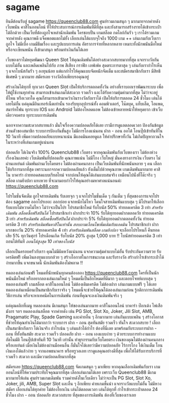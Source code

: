 # sagame

ยินดีต้อนรับสู่ sagame https://queenclub88.com ศูนย์รวมเกมสนุก ๆ มากมายจากค่ายดัง 
เว็บพนัน คาสิโนออนไลน์ ที่ให้ประสบการณ์การเดิมพันที่ดีที่สุด และยังสามารถสร้างรายได้เข้ากระเป๋าได้อีกด้วย เป็นเว็บที่ต้องถูกใจเหล่านักเดิมพัน ใครชอบปั่น เกมสล็อต กดไลก์กันรัว ๆ เราได้รวมเกมจากค่ายดัง คุณภาพดี แจ็คพอตแตกไม่ยั้ง เลือกเล่นได้แบบจุใจถึง 1000 เกม ++ เล่นเกมกับเว็บเราถูกใจ ไม่มีเบื่อ เกมมีธีมเรื่อง และรูปแบบการเล่น อัตราการจ่ายที่หลากหลาย เหมาะทั้งนักพนันมือใหม่ หรือจะเซียนพนัน ก็เข้ามาสนุก พร้อมทำเงินกันได้เลย

เว็บของเราไม่หยุดพัฒนา Queen Slot ให้คุณเดิมพันได้อย่างสะดวกสบายมากที่สุด แจกรางวัลกันแบบไม่อั้น และเพลิดเพลินไปกับ ภาพ สีเสียง กราฟิก เอฟเฟค สุดตระการตาสุด ๆ เล่นกับเรากำไรเห็น ๆ แจกโบนัสกันรัว ๆ ลงทุนน้อย แต่แกกำไรให้คุณแบบจัดหนักจัดเต็ม และสมัครสมาชิกกับเรา มีสิทธิพิเศษดี ๆ มากมาย สมัครเลย รางวัลอีกเพียบรอคุณอยู่

สร้างเงินได้ทุกที่ ทุกเวลา Queen Slot เปิดให้บริการตลอดทั้งวัน
อย่างที่เราบอกเราพัฒนาระบบ เพื่อให้ผู้ใช้งานทุกท่าน สามารถเข้าเล่นเกมได้สะดวก รวดเร็ว และได้รับความคุ้มค่ามากที่สุด ไม่ว่าจะอยู่ที่ไหน หรือเวลาใด คุณก็สามารถเข้ามาคว้าเงินรางวัลกับเราได้ เปิดให้บริการตลอด 24 ชั่วโมง เล่นได้เลยไม่อั้น แค่คุณมีอินเทอร์เน็ตเท่านั้น รองรับทุกอุปกรณ์ทั้ง คอมพิวเตอร์, โน๊ตบุค, แท็บเล็ต, ไอแพด, สมาร์ทโฟน ทุกระบบ IOS และ Android ไม่ต้องโหลดแอพ ไม่ต้องเข้าหลายหน้าให้หยุดยาก เข้าเว็บเดียวจบครบ ทุกระบบการเดิมพัน

นอกจากความสะดวกสบายแล้ว มั่นใจเรื่องความปลอดภัยได้เลย เรามีการดูแลตลอดเวลา ป้องกันข้อมูลส่วนตัวของสมาชิก ระบบการป้องกันขั้นสูง ไม่มีการโกงแน่นอน ฝาก - ถอน ออโต้ โอนปุ๊ปเข้าทันทีใน 10 วินาที เพิ่มความปลอดภัยแบบหนาแน่น มีแอดมินคอยดูแล ให้คำปรึกษาทั้งวัน ไม่เกิดปัญหากวนใจในระหว่างที่เล่นเกมอยู่แน่นอน 

ปลอดภัย ได้เงินจริง 100% Queenclub88 เว็บตรง
หากคุณเดิมพันกับเว็บของเรา ไม่ต้องห่วงเรื่องเงินเลยค่ะ เว็บเดิมพันที่ปลอดภัย คุณภาพแน่น ไม่มีโกง เว็บใหญ่ มั่นคงทางการเงิน เว็บตรง ไม่ผ่านเอเย่นต์ เดิมพันผ่านเว็บโดยตรง ไม่ต้องผ่านคนกลาง เป็นเว็บเดิมพันที่นักพนันหลาย ๆ คน เลือกใช้บริการมากที่สุด เพราะนอกจากความปลอดภัยแล้ว ยังเต็มไปด้วยคุณภาพ เกมเดิมพันมากมาย คาสิโน บาคาร่า ถ่ายทอดสดแบบเรียลไทม์ จากบ่อนให้คุณได้เล่นแบบสมจริง เหมือนไปนั่งที่โต๊ะจริง ๆ สล็อต เกมยิงปลา แทงหวย ที่จะมามอบกำไรให้คุณอย่างมหาศาลแน่นอนค่ะ 
https://queenclub88.com

โปรโมชั่นจัดเต็ม ถูกใจสายเดิมพัน รับเลยจุก ๆ 
แจกโปรโมชั่นเด็ด ๆ กันเต็ม ๆ ที่สุดของการแจกโปรต้อง sagame ออกโปรเยอะ ออกบ่อย แจกหนักไม่ไหว โดนใจสายเดิมพันแบบสุด ๆ มีโปรมาให้เลือกรับแบบไม่หวาดไม่ไหว ไม่ว่าจะเป็นโปร 
โปรสมาชิกใหม่ รับโบนัส 50% ทำยอดเครดิต 3 เท่า *สำหรับเดิมพัน สล็อตซื้อฟรีสปินได้*
โปรสมาชิกเก่า ฝากประจำ 10% รับได้ทุกยอดฝากตลอดวัย ทำยอดเครดิต 3 เท่า *สำหรับเดิมพัน สล็อตซื้อฟรีสปินได้*
ฝากประจำ 5% รับได้ทุกยอดฝากตลอดทั้งวัน ทำยอดเครดิต 3 เท่า *สำหรับเดิมพันคาสิโนเท่านั้น สอบถามเงื่อนไขเพิ่มเดิมกับแอดมิน*
โปรสมาชิกเก่า ฝากแรกของวัน 20% ทำยอดเครดิต 4 เท่า *สำหรับเดิมพันสล็อต เกมยิงปลา*
จะเลือกโปรไหนก็ คืนยอดเสีย 5% ทุกวันศุกร์
โปรเดือนเกิด รับโบนัส 20% สูงสุด 1,000 บาท !! โบนัสทำยอดเครดิต 3 เท่า ถอนได้ทันที *ถอนได้สูงสุด 10 เท่าของโบนัส*

เลือกเป็นครอบครัวกับเรา คุณไม่มีผิดหวังแน่นอน แจกความคุ้มค่าแบบไม่อั้น รับประกันความรวย รับเครดิตฟรี เพิ่มเงินลงทุนแบบกล้วย ๆ สร้างโอกาสในการชนะเกม และรับรางวัล สร้างกำไรเข้ากระเป๋าได้ง่ายมากขึ้น แจกขนาดนี้ นักเดิมพันต้องไม่พลาด !!

ทดลองเล่นก่อนฟรี โหมดที่นักพนันทุกคนต้องลอง https://queenclub88.com
ใครที่เป็นนักพนันมือใหม่ หรืออยากลองเล่นเกมใหม่ ๆ โหมดนี้เป็นอีกโหมดที่ดีมาก ๆ  และตอบโจทย์แบบสุด ๆ ทดลองเล่นฟรี เกมสล็อต คาสิโนออนไลน์ ไม่ต้องเติมเครดิต ไม่ต้องฝาก เล่นเกมแบบฟรี ๆ ได้เลย ทดลองเล่นเหมือนเป็นสมาชิกกับเราจริง ๆ โหมดนี้จะช่วยให้คุณได้ลองเล่นเกมก่อน รู้กติกาการเดิมพัน วิธีการเล่น หรือจะหาเทคนิคในการเดิมพัน ก่อนที่คุณจะลงเงินเดิมพันจริง ๆ 

แค่คุณคลิกที่เมนู ทดลองเล่น มีเกมสนุก ให้ของเล่นมากมาย คาสิโนออนไลน์ บาคาร่า ป๊อกเด้ง ไพ่เสือมังกร ฯลฯ ทดลองเล่นสล็อต จากค่ายดัง เช่น PG Slot, Slot Xo, Joker, Jili Slot, AMB, Pragamatic Play, Spade Gaming และค่ายอื่น ๆ อีกมากมาย เล่นกันแบบเพลิน ๆ สร้างโอกาสที่ช่วยให้คุณทำเงินได้มากกว่า 
ระบบการ ฝาก - ถอน สุดทันสมัย รวดเร็ว ทันใจ สะดวกสบาย !
เลือกเป็นสมาชิกกับเรา ได้เงินจริง กำไรเน้น ๆ เล่นแล้วได้กำไร ต้องที่นี่เลย มาพร้อมกับระบบการฝาก - ถอน ที่ทั้งทันสมัย สะดวก รวดเร็ว ปลอดภัย ฝาก - ถอน เองแบบง่าย ๆ ด้วยระบบการทำงานแบบอัตโนมัติ โอนปุ๊ปเข้าทันที 10 วินาที เท่านั้น ทำธุรกรรมกับเว็บโดยตรง เงินของคุณไม่ต้องผ่านคนกลาง หรือเอเย่นต์ เมื่อเงินไม่ต้องผ่านมือคนอื่น ก็มั่นใจได้เลยว่ามีความปลอดภัย ไร้การโกง ได้เงินเต็ม โอนเงินเองได้แล้วง่าย ๆ จากแอพธนาคาร หรือทรูวอเลท เราดูแลคุณอย่างดีที่สุด เพื่อให้ได้รับการบริการที่รวดเร็ว สะดวก และมีความปลอดภัยมากที่สุด 

สมัครเลย https://queenclub88.com จัดเกมสนุก ๆ มาเพียบ
หากคุณเลือกเดิมพันกับเรา เกมออนไลน์ที่ให้ความประทับใจคุณมากที่สุด เลือกเล่นเกมได้เลย เพราะเว็บ Queenclub88 มีเกมมากมายให้เล่น ศูนย์รวมเกมเดิมพัน รวมค่ายดังในเว็บเดียว ไม่ว่าจะเป็น PG Slot, Slot Xo, Joker, jili, AMB, Super Slot  และอื่น ๆ อีกเพียบ ค่ายเกมชั้นนำ แจกรางวัลแบบไม่อั้น ไม่มีหวง สมัคร เลือกเล่นได้ทุกค่าย ไม่ต้องโยกเงิน เล่นได้ตลอดเวลา เล่นได้ทุกที่ กำไรเข้ากระเป๋าตลอด 24 ชั่วโมง ฝาก - ถอน ปลอดภัย สะดวกสบาย ที่สุดของการเดิมพัน ต้องที่เว็บของเราเลย 
